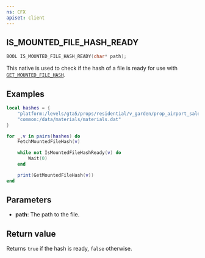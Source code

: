 ```yaml
---
ns: CFX
apiset: client
---
```

## IS_MOUNTED_FILE_HASH_READY

```c
BOOL IS_MOUNTED_FILE_HASH_READY(char* path);
```

This native is used to check if the hash of a file is ready for use with [`GET_MOUNTED_FILE_HASH`](#_0xC1657E48_).

## Examples

```lua
local hashes = {
    "platform:/levels/gta5/props/residential/v_garden/prop_airport_sale.ytd",
    "common:/data/materials/materials.dat"
} 

for _,v in pairs(hashes) do
    FetchMountedFileHash(v)

    while not IsMountedFileHashReady(v) do
        Wait(0)
    end

    print(GetMountedFileHash(v))
end
```

## Parameters
* **path**: The path to the file.

## Return value

Returns `true` if the hash is ready, `false` otherwise.